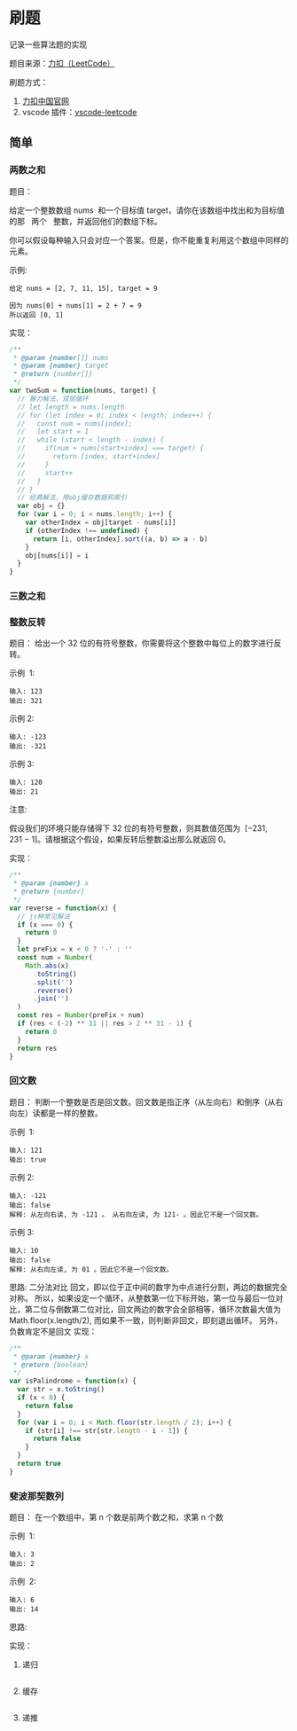# 刷题

记录一些算法题的实现

题目来源：[力扣（LeetCode）](https://leetcode-cn.com/)

刷题方式：

1. [力扣中国官网](https://leetcode-cn.com/problemset/all/)
2. vscode 插件：[vscode-leetcode](https://github.com/jdneo/vscode-leetcode)

## 简单

### 两数之和

题目：

给定一个整数数组 nums  和一个目标值 target，请你在该数组中找出和为目标值的那   两个   整数，并返回他们的数组下标。

你可以假设每种输入只会对应一个答案。但是，你不能重复利用这个数组中同样的元素。

示例:

```
给定 nums = [2, 7, 11, 15], target = 9

因为 nums[0] + nums[1] = 2 + 7 = 9
所以返回 [0, 1]
```

实现：

```js
/**
 * @param {number[]} nums
 * @param {number} target
 * @return {number[]}
 */
var twoSum = function(nums, target) {
  // 暴力解法，双层循环
  // let length = nums.length
  // for (let index = 0; index < length; index++) {
  //   const num = nums[index];
  //   let start = 1
  //   while (start < length - index) {
  //     if(num + nums[start+index] === target) {
  //       return [index, start+index]
  //     }
  //     start++
  //   }
  // }
  // 经典解法，用obj缓存数据和索引
  var obj = {}
  for (var i = 0; i < nums.length; i++) {
    var otherIndex = obj[target - nums[i]]
    if (otherIndex !== undefined) {
      return [i, otherIndex].sort((a, b) => a - b)
    }
    obj[nums[i]] = i
  }
}
```

### 三数之和

### 整数反转

题目：
给出一个 32 位的有符号整数，你需要将这个整数中每位上的数字进行反转。

示例  1:

```
输入: 123
输出: 321
```

示例 2:

```
输入: -123
输出: -321
```

示例 3:

```
输入: 120
输出: 21
```

注意:

假设我们的环境只能存储得下 32 位的有符号整数，则其数值范围为  [−231,  231 − 1]。请根据这个假设，如果反转后整数溢出那么就返回 0。

实现：

```js
/**
 * @param {number} x
 * @return {number}
 */
var reverse = function(x) {
  // js种常见解法
  if (x === 0) {
    return 0
  }
  let preFix = x < 0 ? '-' : ''
  const num = Number(
    Math.abs(x)
      .toString()
      .split('')
      .reverse()
      .join('')
  )
  const res = Number(preFix + num)
  if (res < (-2) ** 31 || res > 2 ** 31 - 1) {
    return 0
  }
  return res
}
```

### 回文数

题目：
判断一个整数是否是回文数。回文数是指正序（从左向右）和倒序（从右向左）读都是一样的整数。

示例  1:

```
输入: 121
输出: true
```

示例 2:

```
输入: -121
输出: false
解释: 从左向右读, 为 -121 。 从右向左读, 为 121- 。因此它不是一个回文数。
```

示例 3:

```
输入: 10
输出: false
解释: 从右向左读, 为 01 。因此它不是一个回文数。
```

思路: 二分法对比
回文，即以位于正中间的数字为中点进行分割，两边的数据完全对称。 所以，如果设定一个循环，从整数第一位下标开始，第一位与最后一位对比，第二位与倒数第二位对比，回文两边的数字会全部相等，循环次数最大值为 Math.floor(x.length/2), 而如果不一致，则判断非回文，即刻退出循环。 另外，负数肯定不是回文
实现：

```js
/**
 * @param {number} x
 * @return {boolean}
 */
var isPalindrome = function(x) {
  var str = x.toString()
  if (x < 0) {
    return false
  }
  for (var i = 0; i < Math.floor(str.length / 2); i++) {
    if (str[i] !== str[str.length - i - 1]) {
      return false
    }
  }
  return true
}
```

### 斐波那契数列

题目：
在一个数组中，第 n 个数是前两个数之和，求第 n 个数

示例  1:

```
输入: 3
输出: 2
```

示例  2:

```
输入: 6
输出: 14
```

思路:

实现：

1. 递归

```js
```

2. 缓存

```js
```

3. 递推

```js
```
